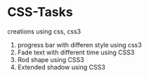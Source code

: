 # CSS-Tasks
creations using css, css3


1) progress bar with differen style using css3
2) Fade text with different time using CSS3
3) Rod shape using CSS3
4) Extended shadow using CSS3